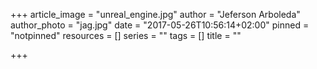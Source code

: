 +++
article_image = "unreal_engine.jpg"
author = "Jeferson Arboleda"
author_photo = "jag.jpg"
date = "2017-05-26T10:56:14+02:00"
pinned = "notpinned"
resources = []
series = ""
tags = []
title = ""

+++
